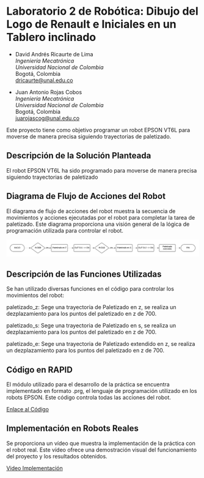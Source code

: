 # Laboratorio 2 de Robótica: Dibujo del Logo de Renault e Iniciales en un Tablero inclinado

- David Andrés Ricaurte de Lima  
  *Ingeniería Mecatrónica*  
  *Universidad Nacional de Colombia*  
  Bogotá, Colombia  
  dricaurte@unal.edu.co

- Juan Antonio Rojas Cobos  
  *Ingeniería Mecatrónica*  
  *Universidad Nacional de Colombia*  
  Bogotá, Colombia  
  juarojascog@unal.edu.co


Este proyecto tiene como objetivo programar un robot EPSON VT6L para moverse de manera precisa siguiendo trayectorias de paletizado.

## Descripción de la Solución Planteada

El robot EPSON VT6L ha sido programado para moverse de manera precisa siguiendo trayectorias de paletizado

## Diagrama de Flujo de Acciones del Robot

El diagrama de flujo de acciones del robot muestra la secuencia de movimientos y acciones ejecutadas por el robot para completar la tarea de paletizado. Este diagrama proporciona una visión general de la lógica de programación utilizada para controlar el robot.

![Diagrama de Flujo de Acciones del Robot](diagramaflujo.png)

## Descripción de las Funciones Utilizadas

Se han utilizado diversas funciones en el código para controlar los movimientos del robot:

paletizado_z: Sege una trayectoria de Paletizado en z, se realiza un dezplazamiento para los puntos del paletizado en z de 700.

paletizado_s: Sege una trayectoria de Paletizado en s, se realiza un dezplazamiento para los puntos del paletizado en z de 700.

paletizado_e: Sege una trayectoria de Paletizado extendido en z, se realiza un dezplazamiento para los puntos del paletizado en z de 700.

## Código en RAPID

El módulo utilizado para el desarrollo de la práctica se encuentra implementado en formato .prg, el lenguaje de programación utilizado en los robots EPSON. Este código controla todas las acciones del robot.

[Enlace al Código](https://github.com/dricaurte29/LAB1_Robotica-2024-1/blob/1e6cc3599e96ed0de572da09085f5021eb06aef4/Main.prg)

## Implementación en Robots Reales

Se proporciona un vídeo que muestra la implementación de la práctica con el robot real. Este vídeo ofrece una demostración visual del funcionamiento del proyecto y los resultados obtenidos.

[Video Implementación](https://youtu.be/6jf_3rTcXpg)
